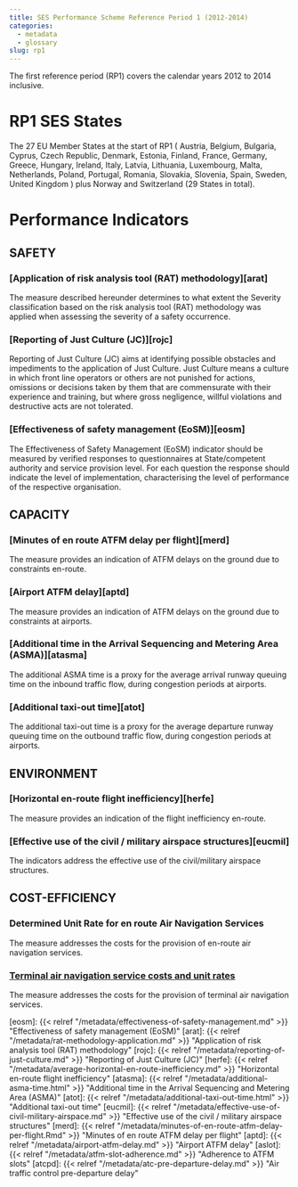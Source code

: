 ```yaml
---
title: SES Performance Scheme Reference Period 1 (2012-2014)
categories:
  - metadata
  - glossary
slug: rp1
---
```




The first reference period (RP1) covers the calendar years 2012 to 2014 inclusive.


# RP1 SES States

The 27 EU Member States at the start of RP1 (
Austria,
Belgium, Bulgaria,
Cyprus, Czech Republic,
Denmark,
Estonia,
Finland, France,
Germany, Greece,
Hungary,
Ireland, Italy,
Latvia, Lithuania, Luxembourg,
Malta,
Netherlands,
Poland, Portugal,
Romania,
Slovakia, Slovenia, Spain, Sweden,
United Kingdom
) 
plus Norway and Switzerland (29 States in total).


# Performance Indicators

## SAFETY
### [Application of risk analysis tool (RAT) methodology][arat]
The measure described hereunder determines to what extent the Severity classification based on
the risk analysis tool (RAT) methodology was applied when assessing the severity of a
safety occurrence.

### [Reporting of Just Culture (JC)][rojc]
Reporting of Just Culture (JC) aims at identifying possible obstacles and impediments to
the application of Just Culture.
Just Culture means a culture in which front line operators or others are not punished
for actions, omissions or decisions taken by them that are commensurate with their experience and
training, but where gross negligence, willful violations and destructive acts are not tolerated.

### [Effectiveness of safety management (EoSM)][eosm]
The Effectiveness of Safety Management (EoSM) indicator should be measured by
verified responses to questionnaires at State/competent authority and service provision level.
For each question the response should indicate the level of implementation,
characterising the level of performance of the respective organisation.


## CAPACITY
### [Minutes of en route ATFM delay per flight][merd]
The measure provides an indication of ATFM delays on the ground due to constraints en-route.


### [Airport ATFM delay][aptd]
The measure provides an indication of ATFM delays on the ground due to constraints at airports.


### [Additional time in the Arrival Sequencing and Metering Area (ASMA)][atasma]
The additional ASMA time is a proxy for the average arrival runway queuing time on
the inbound traffic flow, during congestion periods at airports.


### [Additional taxi-out time][atot]
The additional taxi-out time is a proxy for the average departure runway queuing time on
the outbound traffic flow, during congestion periods at airports.


## ENVIRONMENT

### [Horizontal en-route flight inefficiency][herfe]
The measure provides an indication of the flight inefficiency en-route.

### [Effective use of the civil / military airspace structures][eucmil]
The indicators address the effective use of the civil/military airspace structures.


## COST-EFFICIENCY

### Determined Unit Rate for en route Air Navigation Services
The measure addresses the costs for the provision of en-route air navigation services.


### [Terminal air navigation service costs and unit rates][tansc]
The measure addresses the costs for the provision of terminal air navigation services.



[eosm]: {{< relref "/metadata/effectiveness-of-safety-management.md" >}} "Effectiveness of safety management (EoSM)"
[arat]: {{< relref "/metadata/rat-methodology-application.md" >}} "Application of risk analysis tool (RAT) methodology"
[rojc]: {{< relref "/metadata/reporting-of-just-culture.md" >}} "Reporting of Just Culture (JC)"
[herfe]: {{< relref "/metadata/average-horizontal-en-route-inefficiency.md" >}} "Horizontal en-route flight inefficiency"
[atasma]: {{< relref "/metadata/additional-asma-time.html" >}} "Additional time in the Arrival Sequencing and Metering Area (ASMA)"
[atot]: {{< relref "/metadata/additional-taxi-out-time.html" >}} "Additional taxi-out time"
[eucmil]: {{< relref "/metadata/effective-use-of-civil-military-airspace.md" >}} "Effective use of the civil / military airspace structures"
[merd]: {{< relref "/metadata/minutes-of-en-route-atfm-delay-per-flight.Rmd" >}} "Minutes of en route ATFM delay per flight"
[aptd]: {{< relref "/metadata/airport-atfm-delay.md" >}} "Airport ATFM delay"
[aslot]: {{< relref "/metadata/atfm-slot-adherence.md" >}} "Adherence to ATFM slots"
[atcpd]: {{< relref "/metadata/atc-pre-departure-delay.md" >}} "Air traffic control pre-departure delay"


[ducer]: https://google.com "Determined unit cost (DUC) for en route ANS"
[duct]: https://google.com "Determined unit cost (DUC) for terminal ANS"
[tansc]: https://google.com "Terminal air navigation service costs and unit rates"



